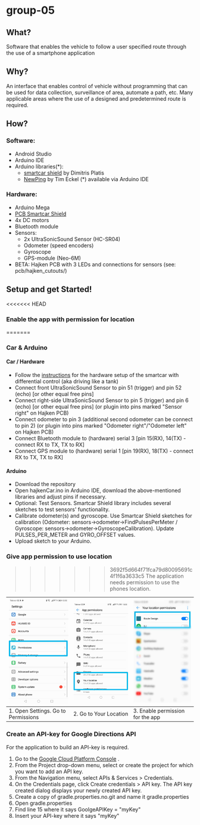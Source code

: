 # group-05

## What?
Software that enables the vehicle to follow a user specified route through the use of a smartphone application

## Why?
An interface that enables control of vehicle without programming that can be used for data collection, surveillance of area, automate a path, etc. Many applicable areas where the use of a designed and predetermined route is required.

## How?
### Software:
* Android Studio
* Arduino IDE
* Arduino libraries(*):
  * <a href="https://github.com/platisd/smartcar_shield">smartcar shield</a> by Dimitris Platis
  * <a href="https://playground.arduino.cc/Code/NewPing/">NewPing</a> by Tim Eckel
(*) available via Arduino IDE  

### Hardware:
* Arduino Mega
*  <a href="https://github.com/platisd/smartcar_shield/tree/master/extras/eagle/smartcar_shield">PCB Smartcar Shield</a> 
* 4x DC motors
* Bluetooth module
* Sensors:
	* 2x UltraSonicSound Sensor (HC-SR04)
	* Odometer (speed encoders)
	* Gyroscope
	* GPS-module (Neo-6M)
* BETA: Hajken PCB with 3 LEDs and connections for sensors (see: pcb/hajken_cutouts/)

## Setup and get Started!

<<<<<<< HEAD


### Enable the app with permission for location
=======
### Car & Arduino
#### Car / Hardware
* Follow the <a href="https://www.hackster.io/platisd/getting-started-with-the-smartcar-platform-1648ad">instructions</a> for the hardware setup of the smartcar with differential control (aka driving like a tank) 
* Connect front UltraSonicSound Sensor to pin 51 (trigger) and pin 52 (echo) [or other equal free pins]
* Connect right-side UltraSonicSound Sensor to pin 5 (trigger) and pin 6 (echo) [or other equal free pins] (or plugin into pins marked "Sensor right" on Hajken PCB)
* Connect odometer to pin 3 (additional second odometer can be connect to pin 2) (or plugin into pins marked "Odometer right"/"Odometer left" on Hajken PCB)
* Connect Bluetooth module to (hardware) serial 3 [pin 15(RX), 14(TX) - connect RX to TX, TX to RX]
* Connect GPS module to (hardware) serial 1 [pin 19(RX), 18(TX) - connect RX to TX, TX to RX] 
#### Arduino
* Download the repository
* Open hajkenCar.ino in Arduino IDE, download the above-mentioned libraries and adjust pins if necessary. 
* Optional: Test Sensors. Smartcar Shield library includes several sketches to test sensors' functionality.
* Calibrate odometer(s) and gyroscope. Use Smartcar Shield sketches for calibration (Odometer: sensors->odometer->FindPulsesPerMeter / Gyroscope: sensors->odometer->GyroscopeCalibration). Update PULSES_PER_METER and GYRO_OFFSET values.
* Upload sketch to your Arduino.



### Give app permission to use location
>>>>>>> 3692f5d664f71fca79d80095691c4f1f6a3633c5
The application needs permission to use the phones location.

| <html>  <img src="images/settings.png" class="w3-round" width="250"> </html> |   <html>  <img src="images/settings-appPermissions.png" class="w3-round" width="250"> </html> |   <html>  <img src="images/settings-localPermissions.png" class="w3-round" width="250"> </html> |
 | --- | --- | --- |
| 1. Open Settings. Go to Permissions | 2. Go to Your Location | 3. Enable permission for the app |


### Create an API-key for Google Directions API
For the application to build an API-key is required.  

1. Go to the <a href="https://cloud.google.com/console/google/maps-apis/overview">Google Cloud Platform Console</a> .
2. From the Project drop-down menu, select or create the project for which you want to add an API key.
3. From the  Navigation menu, select APIs & Services > Credentials.
4. On the Credentials page, click Create credentials > API key.
The API key created dialog displays your newly created API key.
5. Create a copy of gradle.properties.no.git and name it gradle.properties
6. Open gradle.properties
7. Find line 15 where it says GoolgeAPIKey = "myKey"
8. Insert your API-key where it says "myKey"
